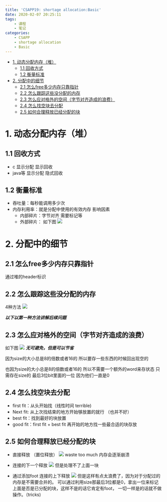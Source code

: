 ```yaml
---
title: 'CSAPP19: shortage allocation:Basic'
date: 2020-02-07 20:25:11
tags:
    - 课程
    - 笔记
categories: 
    - CSAPP
    - shortage allocation
    - Basic
---
```

<!-- TOC -->

- [1. 动态分配内存（堆）](#1-动态分配内存堆)
    - [1.1 回收方式](#11-回收方式)
    - [1.2 衡量标准](#12-衡量标准)
- [2. 分配中的细节](#2-分配中的细节)
    - [2.1 怎么free多少内存只靠指针](#21-怎么free多少内存只靠指针)
    - [2.2 怎么跟踪这些没分配的内存](#22-怎么跟踪这些没分配的内存)
    - [2.3 怎么应对格外的空间（字节对齐造成的浪费）](#23-怎么应对格外的空间字节对齐造成的浪费)
    - [2.4 怎么找空块去分配](#24-怎么找空块去分配)
    - [2.5 如何合理释放已经分配的块](#25-如何合理释放已经分配的块)

<!-- /TOC -->

# 1. 动态分配内存（堆）

## 1.1 回收方式
* c 显示分配 显示回收 
* java等 显示分配 隐式回收

## 1.2 衡量标准
* 吞吐量：每秒能调用多少次
* 内存利用率：就是分配中使用的有效内存
    影响因素
    * 内部碎片：字节对齐 需要标记等
    * 外部碎片： 如下图
    ![](/CSAPP19-shortage-allocation-Basic/1.png)
    
# 2. 分配中的细节

## 2.1 怎么free多少内存只靠指针
通过堆的header标识
## 2.2 怎么跟踪这些没分配的内存
4种方法
![](/CSAPP19-shortage-allocation-Basic/2.png)


***以下以第一种方法讲解后续问题***

## 2.3 怎么应对格外的空间（字节对齐造成的浪费）
如下图
![](/CSAPP19-shortage-allocation-Basic/3.png)
***无可避免，但是可以节省***

因为size的大小总是8的倍数或者16的 所以要存一些东西的时候回出现空的

也因为size的大小总是8的倍数或者16的 所以不需要一个额外的word来存状态 只需存在size的 最后3位bit里面的一位 因为他们一直是0

## 2.4 怎么找空块去分配
* first fit：从头开始找（线性时间 terrible)
* Next fit: 从上次找结束的地方开始够放置的就行 （也并不好）
* best fit：找到最好的块放置
* good fit：first fit + best fit 再开始的地方找一些最合适的块存放

## 2.5 如何合理释放已经分配的块

* 直接释放 （置位释放）
![](/CSAPP19-shortage-allocation-Basic/4.png)
waste too much  内存会逐渐崩溃

* 连接的下一个释放
![](/CSAPP19-shortage-allocation-Basic/5.png)
但是处理不了上面一块

* 通过添加foot 连接的上下释放
![](/CSAPP19-shortage-allocation-Basic/6.png)
但是这样有点太浪费了，因为对于分配过的内存是不需要合并的。
可以通过利用size那最后3位都是0，拿出一位来标记上面是否是已分配的块，这样不是的话它肯定有foot， 一切一样是的话就不做操作。（tricks)

